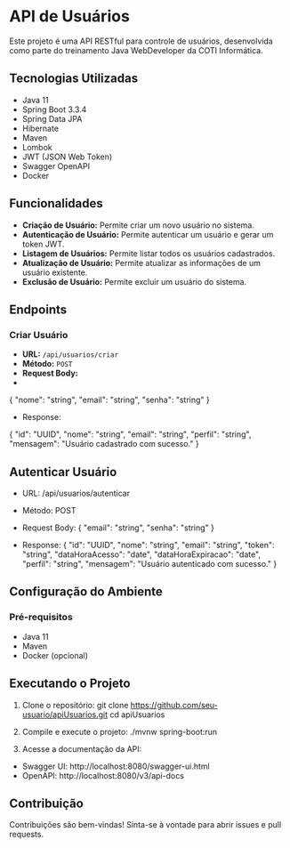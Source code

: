 # API de Usuários

Este projeto é uma API RESTful para controle de usuários, desenvolvida como parte do treinamento Java WebDeveloper da COTI Informática.

## Tecnologias Utilizadas

- Java 11
- Spring Boot 3.3.4
- Spring Data JPA
- Hibernate
- Maven
- Lombok
- JWT (JSON Web Token)
- Swagger OpenAPI
- Docker


## Funcionalidades

- **Criação de Usuário:** Permite criar um novo usuário no sistema.
- **Autenticação de Usuário:** Permite autenticar um usuário e gerar um token JWT.
- **Listagem de Usuários:** Permite listar todos os usuários cadastrados.
- **Atualização de Usuário:** Permite atualizar as informações de um usuário existente.
- **Exclusão de Usuário:** Permite excluir um usuário do sistema.

## Endpoints

### Criar Usuário

- **URL:** `/api/usuarios/criar`
- **Método:** `POST`
- **Request Body:**
- 
 {
    "nome": "string",
    "email": "string",
    "senha": "string"
  }
  - Response:

{
  "id": "UUID",
  "nome": "string",
  "email": "string",
  "perfil": "string",
  "mensagem": "Usuário cadastrado com sucesso."
}

## Autenticar Usuário
- URL: /api/usuarios/autenticar
- Método: POST
- Request Body:
{
  "email": "string",
  "senha": "string"
}

- Response:
{
  "id": "UUID",
  "nome": "string",
  "email": "string",
  "token": "string",
  "dataHoraAcesso": "date",
  "dataHoraExpiracao": "date",
  "perfil": "string",
  "mensagem": "Usuário autenticado com sucesso."
}

## Configuração do Ambiente
### Pré-requisitos
- Java 11
- Maven
- Docker (opcional)

## Executando o Projeto
1. Clone o repositório:
git clone https://github.com/seu-usuario/apiUsuarios.git
cd apiUsuarios

2. Compile e execute o projeto:
./mvnw spring-boot:run

3. Acesse a documentação da API:
 - Swagger UI: http://localhost:8080/swagger-ui.html
 - OpenAPI: http://localhost:8080/v3/api-docs

## Contribuição
Contribuições são bem-vindas! Sinta-se à vontade para abrir issues e pull requests.

